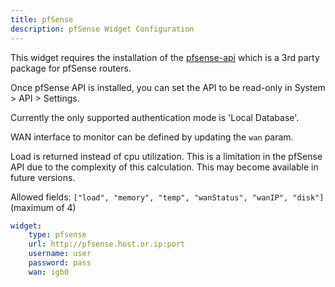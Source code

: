 ```yaml
---
title: pfSense
description: pfSense Widget Configuration
---
```



This widget requires the installation of the [pfsense-api](https://github.com/jaredhendrickson13/pfsense-api) which is a 3rd party package for pfSense routers.

Once pfSense API is installed, you can set the API to be read-only in System > API > Settings.

Currently the only supported authentication mode is 'Local Database'.

WAN interface to monitor can be defined by updating the `wan` param.

Load is returned instead of cpu utilization. This is a limitation in the pfSense API due to the complexity of this calculation. This may become available in future versions.

Allowed fields: `["load", "memory", "temp", "wanStatus", "wanIP", "disk"]` (maximum of 4)

```yaml
widget:
    type: pfsense
    url: http://pfsense.host.or.ip:port
    username: user
    password: pass
    wan: igb0
```


